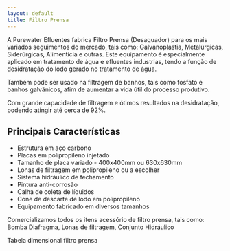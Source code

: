 ```yaml
---
layout: default
title: Filtro Prensa
---
```


A Purewater Efluentes fabrica Filtro Prensa (Desaguador) para os mais variados seguimentos do mercado, tais como: Galvanoplastia, Metalúrgicas, Siderúrgicas, Alimentícia e outras.
Este equipamento é especialmente aplicado em tratamento de água e efluentes industrias, tendo a função de desidratação do lodo gerado no tratamento de água.

Também pode ser usado na filtragem de banhos, tais como fosfato e banhos galvânicos, afim de aumentar a vida útil do processo produtivo.

Com grande capacidade de filtragem e ótimos resultados na desidratação, podendo atingir até cerca de 92%.

## Principais Características

- Estrutura em aço carbono
- Placas em polipropileno injetado
- Tamanho de placa variado - 400x400mm ou 630x630mm
- Lonas de filtragem em polipropileno ou a escolher
- Sistema hidráulico de fechamento
- Pintura anti-corrosão
- Calha de coleta de líquidos
- Cone de descarte de lodo em polipropileno
- Equipamento fabricado em diversos tamanhos

Comercializamos todos os itens acessório de filtro prensa, tais como: Bomba Diafragma, Lonas de filtragem, Conjunto Hidráulico

Tabela dimensional filtro prensa

